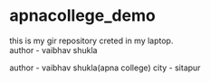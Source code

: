 # apnacollege_demo
this is my gir repository creted in my laptop.
<br>
author - vaibhav shukla

author - vaibhav shukla(apna college)
city - sitapur